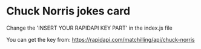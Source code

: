 # Chuck Norris jokes card

Change the 'INSERT YOUR RAPIDAPI KEY PART' in the index.js file

You can get the key from: https://rapidapi.com/matchilling/api/chuck-norris

